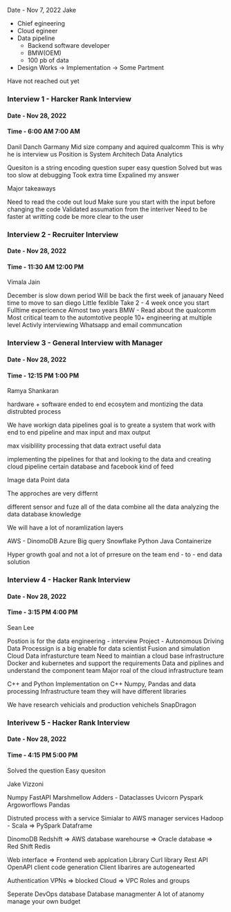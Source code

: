Date - Nov 7, 2022
Jake
- Chief egineering
- Cloud egineer 
- Data pipeline
	- Backend software developer
	- BMW(OEM)
	- 100 pb of data
- Design Works -> Implementation -> Some Partment 

Have not reached out yet


### Interview 1 - Harcker Rank Interview
#### Date - Nov 28, 2022
#### Time - 6:00 AM 7:00 AM
Danil Danch 
Garmany 
Mid size company and aquired qualcomm
This is why he is interview us
Position is System Architech 
Data Analytics

Quesiton is a string encoding question 
super easy question 
Solved but was too slow at debugging 
Took extra time
Expalined my answer

Major takeaways

Need to read the code out loud 
Make sure you start with the input before changing the code 
Validated assumation from the interiver
Need to be faster at writting code 
be more clear to the user

### Interview 2 - Recruiter Interview
#### Date - Nov 28, 2022
#### Time - 11:30 AM 12:00 PM

Vimala Jain

December is slow down period
Will be back the first week of janauary
Need time to move to san diego 
Little fexlible
Take 2 - 4 week once you start
Fulltime expericence
Almost two years
BMW - Read about the qualcomm
Most critical team to the automtotive people
10+ engineering at multiple level
Activly interviewing
Whatsapp and email communcation


### Interview 3 - General Interview with Manager
#### Date - Nov 28, 2022
#### Time - 12:15 PM 1:00 PM

Ramya Shankaran

hardware + software ended to end ecosytem and montizing the data distrubted process

We have workign data pipelines 
goal is to greate a system that work with end to end pipeline and max input and max output 

max visiblility
processing that data 
extract useful data


implementing the pipelines for that and looking to the data and creating cloud pipeline
certain database and facebook kind of feed

Image data
Point data

The approches are very differnt 


different sensor and fuze all of the data 
combine all the data
analyzing the data
database knowledge


We will have a lot of noramlization layers

AWS - DinomoDB
Azure
Big query
Snowflake
Python
Java
Containerize

Hyper growth goal and not a lot of prresure on the team
end - to - end data solution



### Interview 4 - Hacker Rank Interview
#### Date - Nov 28, 2022
#### Time - 3:15 PM 4:00 PM

Sean Lee

Postion is for the data engineering - interview 
Project - Autonomous Driving 
Data Processign is a big enable for data scientist 
Fusion and simulation
Cloud Data infrasturcture team
Need to maintian a cloud base infrastructure
Docker and kubernetes and support the requirements
Data and piplines and understand the component team
Major roal of the cloud infrastructure team 

C++ and Python
Implementation on C++
Numpy, Pandas and data processing 
Infrastructure team they will have different libraries

We have research vehicials and production vehichels
SnapDragon


### Interivew 5 - Hacker Rank Interview 
#### Date - Nov 28, 2022
#### Time - 4:15 PM 5:00 PM

Solved the question
Easy quesiton


Jake Vizzoni

Numpy
FastAPI
Marshmellow
Adders - Dataclasses
Uvicorn
Pyspark
Argoworflows
Pandas

Distruted process with a service
Simialar to AWS manager services
Hadoop - Scala => PySpark Dataframe

DinomoDB
Redshift => AWS database warehourse => Oracle database => Red Shift
Redis

Web interface => Frontend web applcation 
Library 
Curl library 
Rest API 
OpenAPI client code generation
Client libarires are autogenearted 

Authentication
VPNs => blocked
Cloud => VPC
Roles and groups

Seperate DevOps database
Database managmenter
A lot of atanomy
manage your own budget


